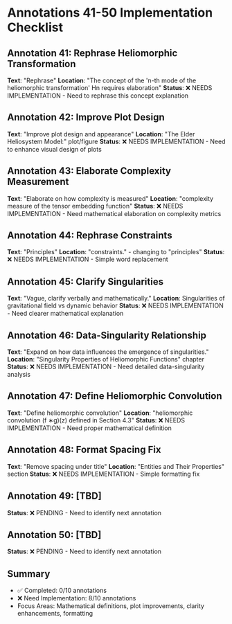 # Annotations 41-50 Implementation Checklist

## Annotation 41: Rephrase Heliomorphic Transformation
**Text**: "Rephrase"
**Location**: "The concept of the 'n-th mode of the heliomorphic transformation' Hn requires elaboration"
**Status**: ❌ NEEDS IMPLEMENTATION - Need to rephrase this concept explanation

## Annotation 42: Improve Plot Design
**Text**: "Improve plot design and appearance"
**Location**: "The Elder Heliosystem Model:" plot/figure
**Status**: ❌ NEEDS IMPLEMENTATION - Need to enhance visual design of plots

## Annotation 43: Elaborate Complexity Measurement
**Text**: "Elaborate on how complexity is measured"
**Location**: "complexity measure of the tensor embedding function"
**Status**: ❌ NEEDS IMPLEMENTATION - Need mathematical elaboration on complexity metrics

## Annotation 44: Rephrase Constraints
**Text**: "Principles"
**Location**: "constraints." - changing to "principles"
**Status**: ❌ NEEDS IMPLEMENTATION - Simple word replacement

## Annotation 45: Clarify Singularities
**Text**: "Vague, clarify verbally and mathematically."
**Location**: Singularities of gravitational field vs dynamic behavior
**Status**: ❌ NEEDS IMPLEMENTATION - Need clearer mathematical explanation

## Annotation 46: Data-Singularity Relationship
**Text**: "Expand on how data influences the emergence of singularities."
**Location**: "Singularity Properties of Heliomorphic Functions" chapter
**Status**: ❌ NEEDS IMPLEMENTATION - Need detailed data-singularity analysis

## Annotation 47: Define Heliomorphic Convolution
**Text**: "Define heliomorphic convolution"
**Location**: "heliomorphic convolution (f ∗g)(z) defined in Section 4.3"
**Status**: ❌ NEEDS IMPLEMENTATION - Need proper mathematical definition

## Annotation 48: Format Spacing Fix
**Text**: "Remove spacing under title"
**Location**: "Entities and Their Properties" section
**Status**: ❌ NEEDS IMPLEMENTATION - Simple formatting fix

## Annotation 49: [TBD]
**Status**: ❌ PENDING - Need to identify next annotation

## Annotation 50: [TBD]
**Status**: ❌ PENDING - Need to identify next annotation

## Summary
- ✅ Completed: 0/10 annotations
- ❌ Need Implementation: 8/10 annotations
- Focus Areas: Mathematical definitions, plot improvements, clarity enhancements, formatting